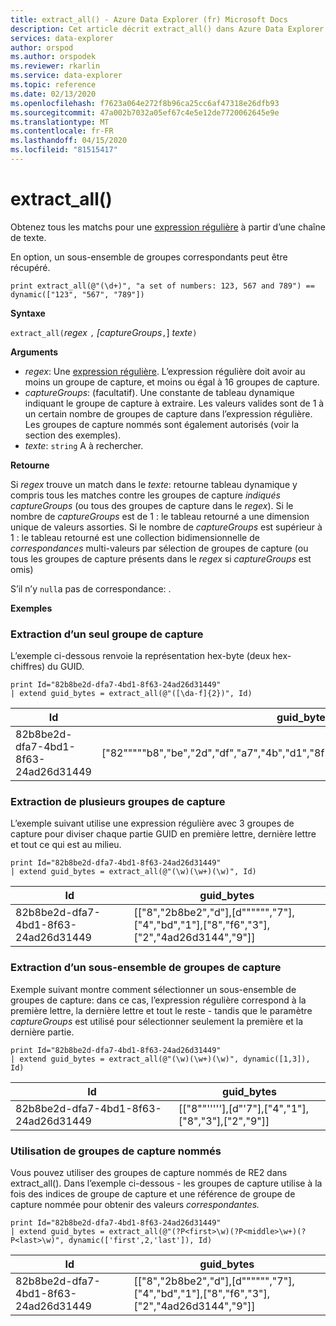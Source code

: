 ```yaml
---
title: extract_all() - Azure Data Explorer (fr) Microsoft Docs
description: Cet article décrit extract_all() dans Azure Data Explorer.
services: data-explorer
author: orspod
ms.author: orspodek
ms.reviewer: rkarlin
ms.service: data-explorer
ms.topic: reference
ms.date: 02/13/2020
ms.openlocfilehash: f7623a064e272f8b96ca25cc6af47318e26dfb93
ms.sourcegitcommit: 47a002b7032a05ef67c4e5e12de7720062645e9e
ms.translationtype: MT
ms.contentlocale: fr-FR
ms.lasthandoff: 04/15/2020
ms.locfileid: "81515417"
---
```

# <a name="extract_all"></a>extract_all()

Obtenez tous les matchs pour une [expression régulière](./re2.md) à partir d’une chaîne de texte.

En option, un sous-ensemble de groupes correspondants peut être récupéré.

```kusto
print extract_all(@"(\d+)", "a set of numbers: 123, 567 and 789") == dynamic(["123", "567", "789"])
```

**Syntaxe**

`extract_all(`*regex* `,` *[captureGroups*`,`] *texte*`)`

**Arguments**

* *regex*: Une [expression régulière](./re2.md). L’expression régulière doit avoir au moins un groupe de capture, et moins ou égal à 16 groupes de capture.
* *captureGroups*: (facultatif). Une constante de tableau dynamique indiquant le groupe de capture à extraire. Les valeurs valides sont de 1 à un certain nombre de groupes de capture dans l’expression régulière. Les groupes de capture nommés sont également autorisés (voir la section des exemples).
* *texte*: `string` A à rechercher.

**Retourne**

Si *regex* trouve un match dans le *texte*: retourne tableau dynamique y compris tous les matches contre les groupes de capture *indiqués captureGroups* (ou tous des groupes de capture dans le *regex*).
Si le nombre de *captureGroups* est de 1 : le tableau retourné a une dimension unique de valeurs assorties.
Si le nombre de *captureGroups* est supérieur à 1 : le tableau retourné est une collection bidimensionnelle de *correspondances* multi-valeurs par sélection de groupes de capture (ou tous les groupes de capture présents dans le *regex* si *captureGroups* est omis) 

S’il n’y `null`a pas de correspondance: . 

**Exemples**

### <a name="extracting-single-capture-group"></a>Extraction d’un seul groupe de capture
L’exemple ci-dessous renvoie la représentation hex-byte (deux hex-chiffres) du GUID.

```kusto
print Id="82b8be2d-dfa7-4bd1-8f63-24ad26d31449"
| extend guid_bytes = extract_all(@"([\da-f]{2})", Id) 
```

|Id|guid_bytes|
|---|---|
|82b8be2d-dfa7-4bd1-8f63-24ad26d31449|["82"""""b8","be","2d","df","a7","4b","d1","8f","63","24","ad","26","d3","14","49"]|

### <a name="extracting-several-capture-groups"></a>Extraction de plusieurs groupes de capture 
L’exemple suivant utilise une expression régulière avec 3 groupes de capture pour diviser chaque partie GUID en première lettre, dernière lettre et tout ce qui est au milieu.

```kusto
print Id="82b8be2d-dfa7-4bd1-8f63-24ad26d31449"
| extend guid_bytes = extract_all(@"(\w)(\w+)(\w)", Id) 
```

|Id|guid_bytes|
|---|---|
|82b8be2d-dfa7-4bd1-8f63-24ad26d31449|[["8","2b8be2","d"],[d"""""","7"],["4","bd","1"],["8","f6","3"],["2","4ad26d3144","9"]]|

### <a name="extracting-subset-of-capture-groups"></a>Extraction d’un sous-ensemble de groupes de capture

Exemple suivant montre comment sélectionner un sous-ensemble de groupes de capture: dans ce cas, l’expression régulière correspond à la première lettre, la dernière lettre et tout le reste - tandis que le paramètre *captureGroups* est utilisé pour sélectionner seulement la première et la dernière partie. 

```kusto
print Id="82b8be2d-dfa7-4bd1-8f63-24ad26d31449"
| extend guid_bytes = extract_all(@"(\w)(\w+)(\w)", dynamic([1,3]), Id) 
```

|Id|guid_bytes|
|---|---|
|82b8be2d-dfa7-4bd1-8f63-24ad26d31449|[["8""'''''],[d"'7"],["4","1"],["8","3"],["2","9"]]|


### <a name="using-named-capture-groups"></a>Utilisation de groupes de capture nommés

Vous pouvez utiliser des groupes de capture nommés de RE2 dans extract_all(). Dans l’exemple ci-dessous - les groupes de capture utilise à la fois des indices de groupe de capture et une référence de groupe de capture nommée pour obtenir des valeurs *correspondantes.*

```kusto
print Id="82b8be2d-dfa7-4bd1-8f63-24ad26d31449"
| extend guid_bytes = extract_all(@"(?P<first>\w)(?P<middle>\w+)(?P<last>\w)", dynamic(['first',2,'last']), Id) 
```

|Id|guid_bytes|
|---|---|
|82b8be2d-dfa7-4bd1-8f63-24ad26d31449|[["8","2b8be2","d"],[d"""""","7"],["4","bd","1"],["8","f6","3"],["2","4ad26d3144","9"]]|